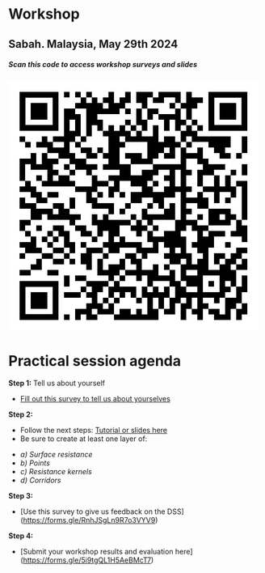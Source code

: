 # Workshop
## Sabah. Malaysia, May 29th 2024

##### *Scan this code to access workshop surveys and slides*
![QRcode](https://github.com/connectingLandscapes/cola_workshop_brunei/blob/main/qr-code-brunei-workshop-400.png)


# Practical session agenda

**Step 1:** Tell us about yourself
- [Fill out this survey to tell us about yourselves](https://forms.gle/shQixpbBuxLpX3C78)


**Step 2:** 
- Follow the next steps: [Tutorial or slides here](https://docs.google.com/presentation/d/1VvDP-xnQBq_11OqGO_cignf30NjNIpiK47kwloQH66w/edit?usp=sharing)
- Be sure to create at least one layer of:
  
+ *a) Surface resistance*
+ *b) Points*
+ *c) Resistance kernels*
+ *d) Corridors*

**Step 3:** 
  - [Use this survey to give us feedback on the DSS] (https://forms.gle/RnhJSgLn9R7o3VYV9)

**Step 4:** 
  - [Submit your workshop results and evaluation here] (https://forms.gle/5i9tgQL1H5AeBMcT7)

